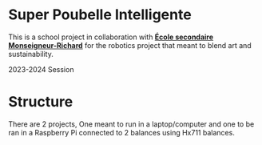 # Super Poubelle Intelligente

This is a school project in collaboration with [**École secondaire Monseigneur-Richard**](https://monseigneur-richard.ecoleverdun.com/) for the robotics project that meant to blend art and sustainability.

2023-2024 Session

# Structure
There are 2 projects, One meant to run in a laptop/computer and one to be ran in a Raspberry Pi connected to 2 balances using Hx711 balances.
